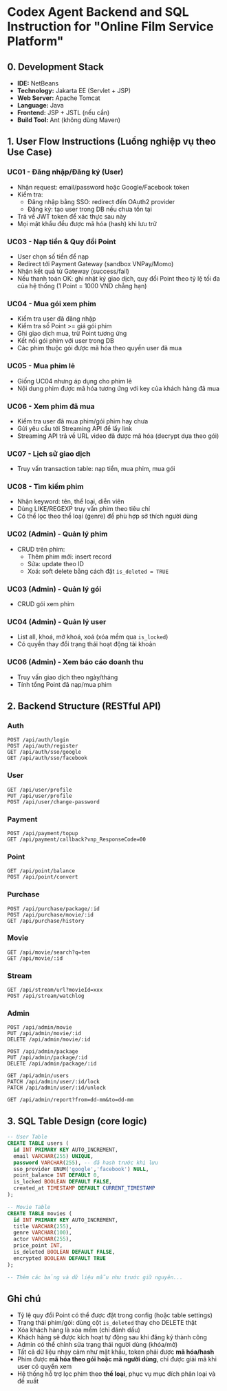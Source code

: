 # Codex Agent Backend and SQL Instruction for "Online Film Service Platform"

## 0. Development Stack
- **IDE:** NetBeans
- **Technology:** Jakarta EE (Servlet + JSP)
- **Web Server:** Apache Tomcat
- **Language:** Java
- **Frontend:** JSP + JSTL (nếu cần)
- **Build Tool:** Ant (không dùng Maven)

## 1. User Flow Instructions (Luồng nghiệp vụ theo Use Case)

### UC01 - Đăng nhập/Đăng ký (User)
- Nhận request: email/password hoặc Google/Facebook token
- Kiểm tra:
  - Đăng nhập bằng SSO: redirect đến OAuth2 provider
  - Đăng ký: tạo user trong DB nếu chưa tồn tại
- Trả về JWT token để xác thực sau này
- Mọi mật khẩu đều được mã hóa (hash) khi lưu trữ

### UC03 - Nạp tiền & Quy đổi Point
- User chọn số tiền để nạp
- Redirect tới Payment Gateway (sandbox VNPay/Momo)
- Nhận kết quả từ Gateway (success/fail)
- Nếu thanh toán OK: ghi nhật ký giao dịch, quy đổi Point theo tỷ lệ tối đa của hệ thống (1 Point = 1000 VND chẳng hạn)

### UC04 - Mua gói xem phim
- Kiểm tra user đã đăng nhập
- Kiểm tra số Point >= giá gói phim
- Ghi giao dịch mua, trừ Point tương ứng
- Kết nối gói phim với user trong DB
- Các phim thuộc gói được mã hóa theo quyền user đã mua

### UC05 - Mua phim lẻ
- Giống UC04 nhưng áp dụng cho phim lẻ
- Nội dung phim được mã hóa tương ứng với key của khách hàng đã mua

### UC06 - Xem phim đã mua
- Kiểm tra user đã mua phim/gói phim hay chưa
- Gửi yêu cầu tới Streaming API để lấy link
- Streaming API trả về URL video đã được mã hóa (decrypt dựa theo gói)

### UC07 - Lịch sử giao dịch
- Truy vấn transaction table: nạp tiền, mua phim, mua gói

### UC08 - Tìm kiếm phim
- Nhận keyword: tên, thể loại, diễn viên
- Dùng LIKE/REGEXP truy vấn phim theo tiêu chí
- Có thể lọc theo thể loại (genre) để phù hợp sở thích người dùng

### UC02 (Admin) - Quản lý phim
- CRUD trên phim:
  - Thêm phim mới: insert record
  - Sửa: update theo ID
  - Xoá: soft delete bằng cách đặt `is_deleted = TRUE`

### UC03 (Admin) - Quản lý gói
- CRUD gói xem phim

### UC04 (Admin) - Quản lý user
- List all, khoá, mở khoá, xoá (xóa mềm qua `is_locked`)
- Có quyền thay đổi trạng thái hoạt động tài khoản

### UC06 (Admin) - Xem báo cáo doanh thu
- Truy vấn giao dịch theo ngày/tháng
- Tính tổng Point đã nạp/mua phim

## 2. Backend Structure (RESTful API)

### Auth
```
POST /api/auth/login
POST /api/auth/register
GET /api/auth/sso/google
GET /api/auth/sso/facebook
```

### User
```
GET /api/user/profile
PUT /api/user/profile
POST /api/user/change-password
```

### Payment
```
POST /api/payment/topup
GET /api/payment/callback?vnp_ResponseCode=00
```

### Point
```
GET /api/point/balance
POST /api/point/convert
```

### Purchase
```
POST /api/purchase/package/:id
POST /api/purchase/movie/:id
GET /api/purchase/history
```

### Movie
```
GET /api/movie/search?q=ten
GET /api/movie/:id
```

### Stream
```
GET /api/stream/url?movieId=xxx
POST /api/stream/watchlog
```

### Admin
```
POST /api/admin/movie
PUT /api/admin/movie/:id
DELETE /api/admin/movie/:id

POST /api/admin/package
PUT /api/admin/package/:id
DELETE /api/admin/package/:id

GET /api/admin/users
PATCH /api/admin/user/:id/lock
PATCH /api/admin/user/:id/unlock

GET /api/admin/report?from=dd-mm&to=dd-mm
```

## 3. SQL Table Design (core logic)

```sql
-- User Table
CREATE TABLE users (
  id INT PRIMARY KEY AUTO_INCREMENT,
  email VARCHAR(255) UNIQUE,
  password VARCHAR(255), -- đã hash trước khi lưu
  sso_provider ENUM('google','facebook') NULL,
  point_balance INT DEFAULT 0,
  is_locked BOOLEAN DEFAULT FALSE,
  created_at TIMESTAMP DEFAULT CURRENT_TIMESTAMP
);

-- Movie Table
CREATE TABLE movies (
  id INT PRIMARY KEY AUTO_INCREMENT,
  title VARCHAR(255),
  genre VARCHAR(100),
  actor VARCHAR(255),
  price_point INT,
  is_deleted BOOLEAN DEFAULT FALSE,
  encrypted BOOLEAN DEFAULT TRUE
);

-- Thêm các bảng và dữ liệu mẫu như trước giữ nguyên...
```

## Ghi chú
- Tỷ lệ quy đổi Point có thể được đặt trong config (hoặc table settings)
- Trạng thái phim/gói: dùng cột `is_deleted` thay cho DELETE thật
- Xóa khách hàng là xóa mềm (chỉ đánh dấu)
- Khách hàng sẽ được kích hoạt tự động sau khi đăng ký thành công
- Admin có thể chỉnh sửa trạng thái người dùng (khóa/mở)
- Tất cả dữ liệu nhạy cảm như mật khẩu, token phải được **mã hóa/hash**
- Phim được **mã hóa theo gói hoặc mã người dùng**, chỉ được giải mã khi user có quyền xem
- Hệ thống hỗ trợ lọc phim theo **thể loại**, phục vụ mục đích phân loại và đề xuất
